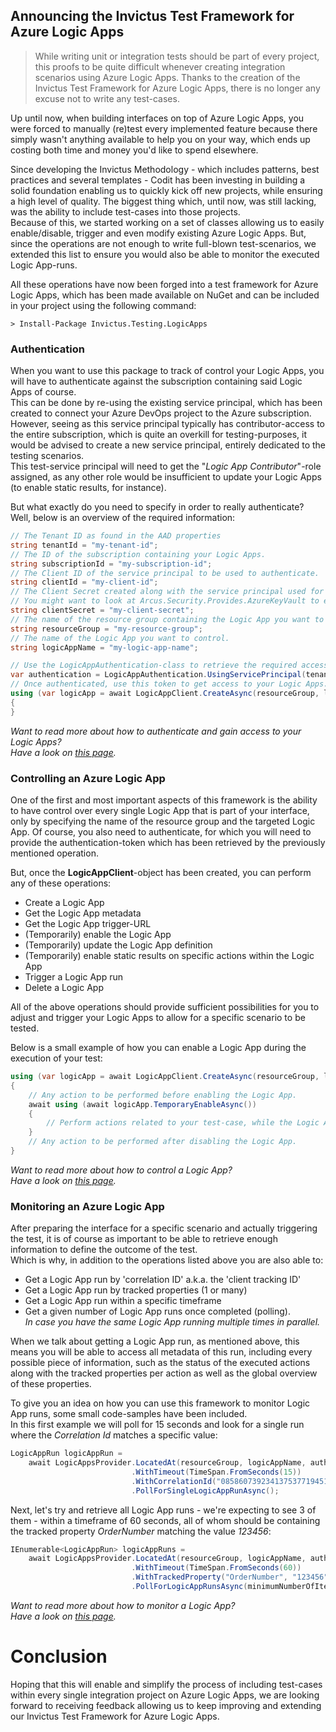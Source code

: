 Announcing the Invictus Test Framework for Azure Logic Apps
--
>While writing unit or integration tests should be part of every project, this proofs to be quite difficult whenever creating integration scenarios using Azure Logic Apps.
>Thanks to the creation of the Invictus Test Framework for Azure Logic Apps, there is no longer any excuse not to write any test-cases.

Up until now, when building interfaces on top of Azure Logic Apps, you were forced to manually (re)test every implemented feature because there simply wasn't anything available to help you on your way, which ends up costing both time and money you'd like to spend elsewhere.  

Since developing the Invictus Methodology - which includes patterns, best practices and several templates - Codit has been investing in building a solid foundation enabling us to quickly kick off new projects, while ensuring a high level of quality. The biggest thing which, until now, was still lacking, was the ability to include test-cases into those projects.  
Because of this, we started working on a set of classes allowing us to easily enable/disable, trigger and even modify existing Azure Logic Apps. But, since the operations are not enough to write full-blown test-scenarios, we extended this list to ensure you would also be able to monitor the executed Logic App-runs.

All these operations have now been forged into a test framework for Azure Logic Apps, which has been made available on NuGet and can be included in your project using the following command:

```shell
> Install-Package Invictus.Testing.LogicApps
```

### Authentication
When you want to use this package to track of control your Logic Apps, you will have to authenticate against the subscription containing said Logic Apps of course.  
This can be done by re-using the existing service principal, which has been created to connect your Azure DevOps project to the Azure subscription. However, seeing as this service principal typically has contributor-access to the entire subscription, which is quite an overkill for testing-purposes, it would be advised to create a new service principal, entirely dedicated to the testing scenarios.  
This test-service principal will need to get the "*Logic App Contributor*"-role assigned, as any other role would be insufficient to update your Logic Apps (to enable static results, for instance).  

But what exactly do you need to specify in order to really authenticate?  
Well, below is an overview of the required information:

```csharp
// The Tenant ID as found in the AAD properties
string tenantId = "my-tenant-id";
// The ID of the subscription containing your Logic Apps.
string subscriptionId = "my-subscription-id";
// The Client ID of the service principal to be used to authenticate.
string clientId = "my-client-id";
// The Client Secret created along with the service principal used for authentication.
// You might want to look at Arcus.Security.Provides.AzureKeyVault to ensure this value can be stored in Azure Key Vault instead
string clientSecret = "my-client-secret";
// The name of the resource group containing the Logic App you want to control
string resourceGroup = "my-resource-group";
// The name of the Logic App you want to control.
string logicAppName = "my-logic-app-name";

// Use the LogicAppAuthentication-class to retrieve the required access token.
var authentication = LogicAppAuthentication.UsingServicePrincipal(tenantId, subscriptionId, clientId, clientSecret);
// Once authenticated, use this token to get access to your Logic Apps.
using (var logicApp = await LogicAppClient.CreateAsync(resourceGroup, logicAppName, authentication))
{
}
```

*Want to read more about how to authenticate and gain access to your Logic Apps?*  
*Have a look on [this page](https://invictus-integration.github.io/testing-framework/#/logic-apps/authentication).*  

### Controlling an Azure Logic App

One of the first and most important aspects of this framework is the ability to have control over every single Logic App that is part of your interface, only by specifying the name of the resource group and the targeted Logic App. Of course, you also need to authenticate, for which you will need to provide the authentication-token which has been retrieved by the previously mentioned operation.  

But, once the **LogicAppClient**-object has been created, you can perform any of these operations:  
- Create a Logic App
- Get the Logic App metadata  
- Get the Logic App trigger-URL  
- (Temporarily) enable the Logic App  
- (Temporarily) update the Logic App definition  
- (Temporarily) enable static results on specific actions within the Logic App  
- Trigger a Logic App run  
- Delete a Logic App  

All of the above operations should provide sufficient possibilities for you to adjust and trigger your Logic Apps to allow for a specific scenario to be tested.

Below is a small example of how you can enable a Logic App during the execution of your test:
```csharp
using (var logicApp = await LogicAppClient.CreateAsync(resourceGroup, logicAppName, authentication))
{
    // Any action to be performed before enabling the Logic App.
    await using (await logicApp.TemporaryEnableAsync())
    {
        // Perform actions related to your test-case, while the Logic App is enabled.
    }
    // Any action to be performed after disabling the Logic App.
}
```

*Want to read more about how to control a Logic App?*  
*Have a look on [this page](https://invictus-integration.github.io/testing-framework/#/logic-apps/control-single-logicapp).*  

### Monitoring an Azure Logic App

After preparing the interface for a specific scenario and actually triggering the test, it is of course as important to be able to retrieve enough information to define the outcome of the test.  
Which is why, in addition to the operations listed above you are also able to:  
- Get a Logic App run by 'correlation ID' a.k.a. the 'client tracking ID'
- Get a Logic App run by tracked properties (1 or many)
- Get a Logic App run within a specific timeframe
- Get a given number of Logic App runs once completed (polling).   
  *In case you have the same Logic App running multiple times in parallel.* 

When we talk about getting a Logic App run, as mentioned above, this means you will be able to access all metadata of this run, including every possible piece of information, such as the status of the executed actions along with the tracked properties per action as well as the global overview of these properties.

To give you an idea on how you can use this framework to monitor Logic App runs, some small code-samples have been included.  
In this first example we will poll for 15 seconds and look for a single run where the _Correlation Id_ matches a specific value:
```csharp
LogicAppRun logicAppRun =
    await LogicAppsProvider.LocatedAt(resourceGroup, logicAppName, authentication)
                           .WithTimeout(TimeSpan.FromSeconds(15))
                           .WithCorrelationId("08586073923413753771945113291CU110")
                           .PollForSingleLogicAppRunAsync();
```

Next, let's try and retrieve all Logic App runs - we're expecting to see 3 of them - within a timeframe of 60 seconds, all of whom should be containing the tracked property _OrderNumber_ matching the value _123456_:
```csharp
IEnumerable<LogicAppRun> logicAppRuns =
    await LogicAppsProvider.LocatedAt(resourceGroup, logicAppName, authentication)
                           .WithTimeout(TimeSpan.FromSeconds(60))
                           .WithTrackedProperty("OrderNumber", "123456")
                           .PollForLogicAppRunsAsync(minimumNumberOfItems: 3);
```

*Want to read more about how to monitor a Logic App?*  
*Have a look on [this page](https://invictus-integration.github.io/testing-framework/#/logic-apps/polling-logicapp-runs).*  


# Conclusion
Hoping that this will enable and simplify the process of including test-cases within every single integration project on Azure Logic Apps, we are looking forward to receiving feedback allowing us to keep improving and extending our Invictus Test Framework for Azure Logic Apps.

